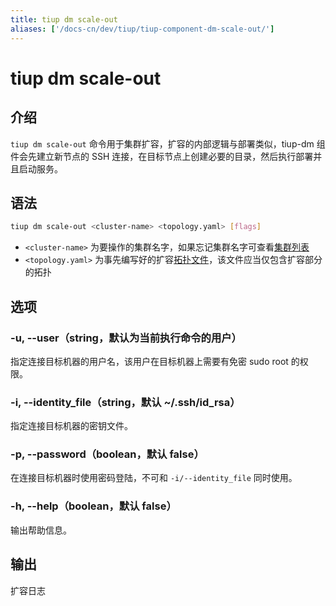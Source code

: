 ```yaml
---
title: tiup dm scale-out
aliases: ['/docs-cn/dev/tiup/tiup-component-dm-scale-out/']
---
```


# tiup dm scale-out

## 介绍

`tiup dm scale-out` 命令用于集群扩容，扩容的内部逻辑与部署类似，tiup-dm 组件会先建立新节点的 SSH 连接，在目标节点上创建必要的目录，然后执行部署并且启动服务。

## 语法

```sh
tiup dm scale-out <cluster-name> <topology.yaml> [flags]
```

- `<cluster-name>` 为要操作的集群名字，如果忘记集群名字可查看[集群列表](/tiup/tiup-component-dm-list.md)
- `<topology.yaml>` 为事先编写好的扩容[拓扑文件](/tiup/tiup-dm-topology-reference.md)，该文件应当仅包含扩容部分的拓扑

## 选项

### -u, --user（string，默认为当前执行命令的用户）

指定连接目标机器的用户名，该用户在目标机器上需要有免密 sudo root 的权限。

### -i, --identity_file（string，默认 ~/.ssh/id_rsa）

指定连接目标机器的密钥文件。

### -p, --password（boolean，默认 false）

在连接目标机器时使用密码登陆，不可和 `-i/--identity_file` 同时使用。

### -h, --help（boolean，默认 false）

输出帮助信息。

## 输出

扩容日志